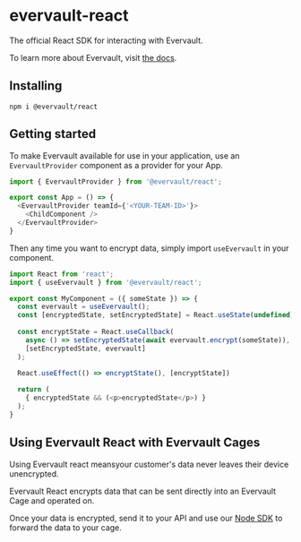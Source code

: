 # evervault-react
The official React SDK for interacting with Evervault.

To learn more about Evervault, visit [the docs](https://docs.evervault.com/).

## Installing
```shell
npm i @evervault/react
```

## Getting started
To make Evervault available for use in your application, use an `EvervaultProvider` component as a provider for your App.

```javascript
import { EvervaultProvider } from '@evervault/react';

export const App = () => {
  <EvervaultProvider teamId={'<YOUR-TEAM-ID>'}>
    <ChildComponent />
  </EvervaultProvider>
}
```

Then any time you want to encrypt data, simply import `useEvervault` in your component.

```javascript
import React from 'react';
import { useEvervault } from '@evervault/react';

export const MyComponent = ({ someState }) => { 
  const evervault = useEvervault();
  const [encryptedState, setEncryptedState] = React.useState(undefined);
  
  const encryptState = React.useCallback(
    async () => setEncryptedState(await evervault.encrypt(someState)), 
    [setEncryptedState, evervault]  
  );

  React.useEffect(() => encryptState(), [encryptState])
  
  return (
    { encryptedState && (<p>encryptedState</p>) }
  );
}
```

## Using Evervault React with Evervault Cages
Using Evervault react meansyour customer's data never leaves their device unencrypted.

Evervault React encrypts data that can be sent directly into an Evervault Cage and operated on.

Once your data is encrypted, send it to your API and use our [Node SDK](https://github.com/evervault/evervault-node-sdk) to forward the data to your cage.
